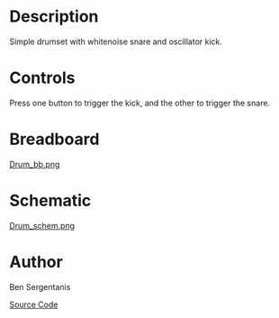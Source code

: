 # Description

Simple drumset with whitenoise snare and oscillator kick.

# Controls
Press one button to trigger the kick, and the other to trigger the snare.

# Breadboard

[Drum_bb.png](https://raw.githubusercontent.com/electro-smith/DaisyExamples/master/seed/Drum/resources/Drum_bb.png)


# Schematic  
  
[Drum_schem.png](https://raw.githubusercontent.com/electro-smith/DaisyExamples/master/seed/Drum/resources/Drum_schem.png)

# Author

Ben Sergentanis

[Source Code](https://github.com/electro-smith/DaisyExamples/tree/master/seed/Drum)